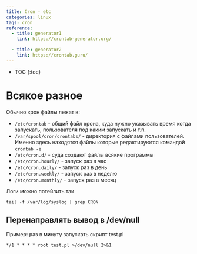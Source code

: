 ```yaml
---
title: Cron - etc
categories: linux
tags: cron
reference:
  - title: generator1
    link: https://crontab-generator.org/

  - title: generator2
    link: https://crontab.guru/
---
```


* TOC 
{:toc}

# Всякое разное

Обычно крон файлы лежат в:
* ```/etc/crontab``` - общий файл крона, куда нужно указывать время когда запускать, пользователя под каким запускать и т.п.
* ```/var/spool/cron/crontabs/``` - директория с файлами пользователей. Именно здесь находятся файлы которые редактируются командой ```crontab -e```
* ```/etc/cron.d/``` - суда создают файлы всякие программы
* ```/etc/cron.hourly/``` - запуск раз в час
* ```/etc/cron.daily/``` - запуск раз в день
* ```/etc/cron.weekly/``` - запуск раз в неделю
* ```/etc/cron.monthly/``` - запуск раз в месяц

Логи можно потейлить так
<pre><code class="shell">tail -f /var/log/syslog | grep CRON
</code></pre>

## Перенаправлять вывод в /dev/null

Пример: раз в минуту запускать скрипт test.pl
<pre><code class="shell">*/1 * * * * root test.pl >/dev/null 2>&1
</code></pre>